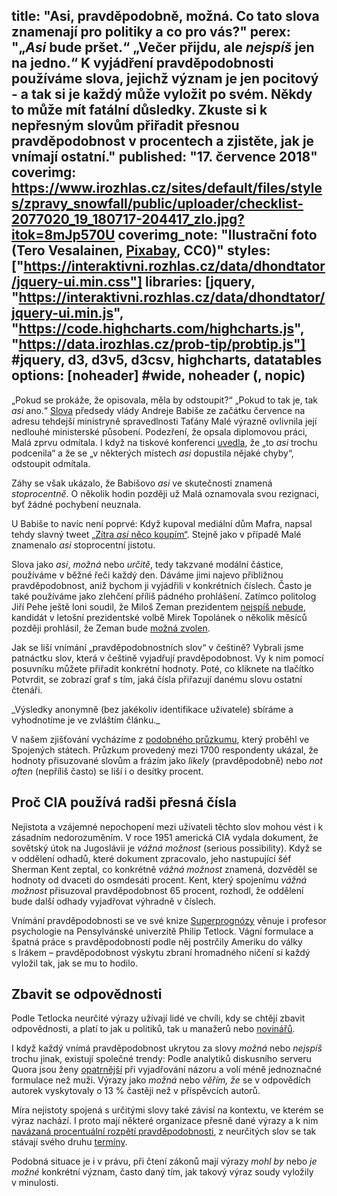 title: "Asi, pravděpodobně, možná. Co tato slova znamenají pro politiky a co pro vás?"
perex: "„<i>Asi</i> bude pršet.“ „Večer přijdu, ale <i>nejspíš</i> jen na jedno.“ K vyjádření pravděpodobnosti používáme slova, jejichž význam je jen pocitový - a tak si je každý může vyložit po svém. Někdy to může mít fatální důsledky. Zkuste si k nepřesným slovům přiřadit přesnou pravděpodobnost v procentech a zjistěte, jak je vnímají ostatní."
published: "17. července 2018"
coverimg: https://www.irozhlas.cz/sites/default/files/styles/zpravy_snowfall/public/uploader/checklist-2077020_19_180717-204417_zlo.jpg?itok=8mJp570U
coverimg_note: "Ilustrační foto (Tero Vesalainen, <a href='https://pixabay.com/en/checklist-check-list-marker-2077020/'>Pixabay</a>, CC0)"
styles: ["https://interaktivni.rozhlas.cz/data/dhondtator/jquery-ui.min.css"]
libraries: [jquery, "https://interaktivni.rozhlas.cz/data/dhondtator/jquery-ui.min.js", "https://code.highcharts.com/highcharts.js", "https://data.irozhlas.cz/prob-tip/probtip.js"] #jquery, d3, d3v5, d3csv, highcharts, datatables
options: [noheader] #wide, noheader (, nopic)
---

„Pokud se prokáže, že opisovala, měla by odstoupit?“ „Pokud to tak je, tak _asi_ ano.“ [Slova](https://www.irozhlas.cz/zpravy-domov/andrej-babis-vlada-tatana-mala-plagiatorstvi-diplomova-prace_1807071753_sam) předsedy vlády Andreje Babiše ze začátku července na adresu tehdejší ministryně spravedlnosti Taťány Malé výrazně ovlivnila její nedlouhé ministerské působení. Podezření, že opsala diplomovou práci, Malá zprvu odmítala. I když na tiskové konferenci [uvedla](https://www.irozhlas.cz/zpravy-domov/tiskova-konference-ministryne-mala_1807091534_mat), že „to _asi_ trochu podcenila“ a že se „v některých místech _asi_ dopustila nějaké chyby“, odstoupit odmítala. 

Záhy se však ukázalo, že Babišovo _asi_ ve skutečnosti znamená _stoprocentně_. O několik hodin později už Malá oznamovala svou rezignaci, byť žádné pochybení neuznala.

U Babiše to navíc není poprvé: Když kupoval mediální dům Mafra, napsal tehdy slavný tweet [„Zítra _asi_ něco koupím“](https://twitter.com/andrejbabis/status/349189222000910336?lang=cs). Stejně jako v případě Malé znamenalo _asi_ stoprocentní jistotu.

Slova jako _asi_, _možná_ nebo _určitě_, tedy takzvané modální částice, používáme v běžné řeči každý den. Dáváme jimi najevo přibližnou pravděpodobnost, aniž bychom ji vyjádřili v konkrétních číslech. Často je také používáme jako zlehčení příliš pádného prohlášení. Zatímco politolog Jiří Pehe ještě loni soudil, že Miloš Zeman prezidentem [nejspíš nebude](https://www.novinky.cz/komentare/438264-komentar-proc-zeman-nejspis-uz-nebude-prezidentem-jiri-pehe.html), kandidát v letošní prezidentské volbě Mirek Topolánek o několik měsíců později prohlásil, že Zeman bude [možná zvolen](https://echo24.cz/a/Stmdc/topolanek-zeman-bude-mozna-zvolen-ale-nebude-schopen-urad-vykonavat).


Jak se liší vnímání „pravděpodobnostních slov“ v češtině? Vybrali jsme patnáctku slov, která v češtině vyjadřují pravděpodobnost. Vy k nim pomocí posuvníku můžete přiřadit konkrétní hodnoty. Poté, co kliknete na tlačítko Potvrdit, se zobrazí graf s tím, jaká čísla přiřazují danému slovu ostatní čtenáři.
<div id="quiz">
</div>_Výsledky anonymně (bez jakékoliv identifikace uživatele) sbíráme a vyhodnotíme je ve zvláštím článku._

V našem zjišťování vycházíme z [podobného průzkumu](https://hbr.org/2018/07/if-you-say-something-is-likely-how-likely-do-people-think-it-is
), který proběhl ve Spojených státech. Průzkum provedený mezi 1700 respondenty ukázal, že hodnoty přisuzované slovům a frázím jako _likely_ (pravděpodobně) nebo _not often_ (nepříliš často) se liší i o desítky procent.

## Proč CIA používá radši přesná čísla
Nejistota a vzájemné nepochopení mezi uživateli těchto slov mohou vést i k zásadním nedorozuměním. V roce 1951 americká CIA vydala dokument, že sovětský útok na Jugoslávii je _vážná možnost_ (serious possibility). Když se v oddělení odhadů, které dokument zpracovalo, jeho nastupující šéf Sherman Kent zeptal, co konkrétně _vážná možnost_ znamená, dozvěděl se hodnoty od dvaceti do osmdesáti procent. Kent, který spojenímu _vážná možnost_ přisuzoval pravděpodobnost 65 procent, rozhodl, že oddělení bude další odhady vyjadřovat výhradně v číslech.

Vnímání pravděpodobnosti se ve své knize [Superprognózy](https://www.knihovny.cz/Record/nkp.NKC01-002835789) věnuje i profesor psychologie na Pensylvánské univerzitě Philip Tetlock. Vágní formulace a špatná práce s pravděpodobností podle něj postrčily Ameriku do války s Irákem – pravděpodobnost výskytu zbraní hromadného ničení si každý vyložil tak, jak se mu to hodilo.

## Zbavit se odpovědnosti
Podle Tetlocka neurčité výrazy užívají lidé ve chvíli, kdy se chtějí zbavit odpovědnosti, a platí to jak u politiků, tak u manažerů nebo [novinářů](http://journals.sagepub.com/doi/abs/10.1177/0963662515606681?journalCode=pusa).

I když každý vnímá pravděpodobnost ukrytou za slovy _možná_ nebo _nejspíš_ trochu jinak, existují společné trendy: Podle analytiků diskusního serveru Quora jsou ženy [opatrnější](http://journals.sagepub.com/doi/abs/10.1177/0361684310392728) při vyjadřování názoru a volí méně jednoznačné formulace než muži. Výrazy jako _možná_ nebo _věřím, že_ se v odpovědích autorek vyskytovaly o 13&nbsp;% častěji než v příspěvcích autorů.

Míra nejistoty spojená s určitými slovy také závisí na kontextu, ve kterém se výraz nachází. I proto mají některé organizace přesně dané výrazy a k nim [navázaná procentuální rozpětí pravděpodobnosti](https://www.digitalshadows.com/blog-and-research/uncertainties-in-the-language-of-uncertainty-and-why-we-need-to-talk-about-it/), z neurčitých slov se tak stávají svého druhu [termíny](https://cs.wikipedia.org/wiki/Term%C3%ADn).

Podobná situace je i v právu, při čtení zákonů mají výrazy _mohl by_ nebo _je možné_ konkrétní význam, často daný tím, jak takový výraz soudy vyložily v minulosti.
